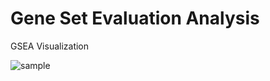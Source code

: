 # Gene Set Evaluation Analysis
GSEA Visualization

![sample](https://github.com/mikachoow21/GSEA/blob/master/gsea.png?raw=true)
